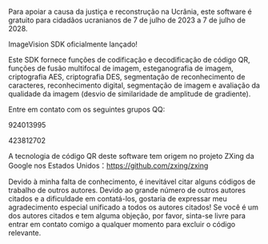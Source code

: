 Para apoiar a causa da justiça e reconstrução na Ucrânia, este software é gratuito para cidadãos ucranianos de 7 de julho de 2023 a 7 de julho de 2028.

ImageVision SDK oficialmente lançado!

Este SDK fornece funções de codificação e decodificação de código QR, funções de fusão multifocal de imagem, esteganografia de imagem, criptografia AES, criptografia DES, segmentação de reconhecimento de caracteres, reconhecimento digital, segmentação de imagem e avaliação da qualidade da imagem (desvio de similaridade de amplitude de gradiente).

Entre em contato com os seguintes grupos QQ:

924013995

423812702

A tecnologia de código QR deste software tem origem no projeto ZXing da Google nos Estados Unidos：https://github.com/zxing/zxing

Devido à minha falta de conhecimento, é inevitável citar alguns códigos de trabalho de outros autores. Devido ao grande número de outros autores citados e a dificuldade em contatá-los, gostaria de expressar meu agradecimento especial unificado a todos os autores citados! Se você é um dos autores citados e tem alguma objeção, por favor, sinta-se livre para entrar em contato comigo a qualquer momento para excluir o código relevante.
